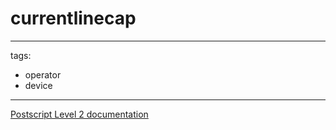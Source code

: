 # currentlinecap

---
tags:

- operator
- device

---

[Postscript Level 2 documentation](https://hepunx.rl.ac.uk/~adye/psdocs/ref/PSL2c.html#currentlinecap)
